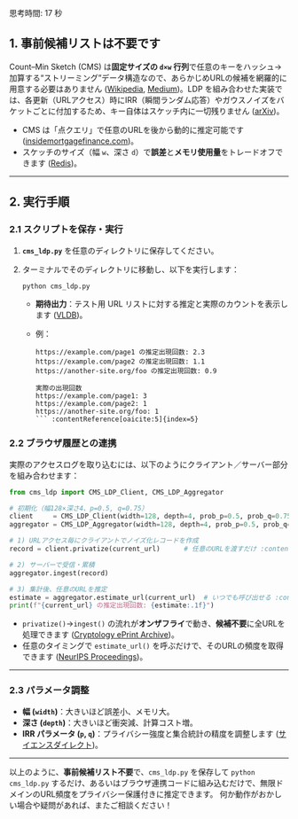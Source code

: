 思考時間: 17 秒


## 1. 事前候補リストは不要です

Count–Min Sketch (CMS) は**固定サイズの `d×w` 行列**で任意のキーをハッシュ→加算する“ストリーミング”データ構造なので、あらかじめURLの候補を網羅的に用意する必要はありません ([Wikipedia][1], [Medium][2])。LDP を組み合わせた実装では、各更新（URLアクセス）時にIRR（瞬間ランダム応答）やガウスノイズをバケットごとに付加するため、キー自体はスケッチ内に一切残りません ([arXiv][3])。

* CMS は「点クエリ」で任意のURLを後から動的に推定可能です ([insidemortgagefinance.com][4])。
* スケッチのサイズ（幅 `w`、深さ `d`）で**誤差**と**メモリ使用量**をトレードオフできます ([Redis][5])。

---

## 2. 実行手順

### 2.1 スクリプトを保存・実行

1. **`cms_ldp.py`** を任意のディレクトリに保存してください。
2. ターミナルでそのディレクトリに移動し、以下を実行します：

   ```bash
   python cms_ldp.py
   ```

   * **期待出力**：テスト用 URL リストに対する推定と実際のカウントを表示します ([VLDB][6])。
   * 例：

     ````
     https://example.com/page1 の推定出現回数: 2.3
     https://example.com/page2 の推定出現回数: 1.1
     https://another-site.org/foo の推定出現回数: 0.9

     実際の出現回数
     https://example.com/page1: 3
     https://example.com/page2: 1
     https://another-site.org/foo: 1
     ``` :contentReference[oaicite:5]{index=5}
     ````

### 2.2 ブラウザ履歴との連携

実際のアクセスログを取り込むには、以下のようにクライアント／サーバー部分を組み合わせます：

```python
from cms_ldp import CMS_LDP_Client, CMS_LDP_Aggregator

# 初期化（幅128×深さ4、p=0.5, q=0.75）
client     = CMS_LDP_Client(width=128, depth=4, prob_p=0.5, prob_q=0.75)
aggregator = CMS_LDP_Aggregator(width=128, depth=4, prob_p=0.5, prob_q=0.75)

# 1) URLアクセス毎にクライアントでノイズ化レコードを作成
record = client.privatize(current_url)      # 任意のURLを渡すだけ :contentReference[oaicite:6]{index=6}

# 2) サーバーで受信・累積
aggregator.ingest(record)

# 3) 集計後、任意のURLを推定
estimate = aggregator.estimate_url(current_url)  # いつでも呼び出せる :contentReference[oaicite:7]{index=7}
print(f"{current_url} の推定出現回数: {estimate:.1f}")
```

* `privatize()`→`ingest()` の流れが**オンザフライ**で動き、**候補不要**に全URLを処理できます ([Cryptology ePrint Archive][7])。
* 任意のタイミングで `estimate_url()` を呼ぶだけで、そのURLの頻度を取得できます ([NeurIPS Proceedings][8])。

---

### 2.3 パラメータ調整

* **幅 (`width`)**：大きいほど誤差小、メモリ大。
* **深さ (`depth`)**：大きいほど衝突減、計算コスト増。
* **IRR パラメータ (`p`, `q`)**：プライバシー強度と集合統計の精度を調整します ([サイエンスダイレクト][9])。

---

以上のように、**事前候補リスト不要**で、`cms_ldp.py` を保存して `python cms_ldp.py` するだけ、あるいはブラウザ連携コードに組み込むだけで、無限ドメインのURL頻度をプライバシー保護付きに推定できます。
何か動作がおかしい場合や疑問があれば、またご相談ください！

[1]: https://en.wikipedia.org/wiki/Count%E2%80%93min_sketch?utm_source=chatgpt.com "Count–min sketch"
[2]: https://medium.com/%40asishpanda444/count-min-sketch-cms-f996f503fe42?utm_source=chatgpt.com "Count Min Sketch(CMS) | by Asish Panda - Medium"
[3]: https://arxiv.org/pdf/2205.09873?utm_source=chatgpt.com "[PDF] Differentially Private Linear Sketches - arXiv"
[4]: https://www.insidemortgagefinance.com/articles/192986-cfpb-loan-originator-final-rule-drops-129-zero-zero-129-alternative?utm_source=chatgpt.com "CFPB Loan Originator Final Rule Drops Zero-Zero Alternative"
[5]: https://redis.io/docs/latest/develop/data-types/probabilistic/count-min-sketch/?utm_source=chatgpt.com "Count-min sketch | Docs - Redis"
[6]: https://vldb.org/pvldb/vol14/p2046-cormode.pdf?utm_source=chatgpt.com "[PDF] Frequency Estimation under Local Differential Privacy"
[7]: https://eprint.iacr.org/2020/029.pdf?utm_source=chatgpt.com "[PDF] Differentially-Private Multi-Party Sketching for Large-Scale Statistics"
[8]: https://proceedings.neurips.cc/paper_files/paper/2022/file/525338e0d98401a62950bc7c454eb83d-Paper-Conference.pdf?utm_source=chatgpt.com "[PDF] Differentially Private Linear Sketches: Efficient Implementations and ..."
[9]: https://www.sciencedirect.com/science/article/abs/pii/S0020025523012525?utm_source=chatgpt.com "Local differentially private frequency estimation based on learned ..."
